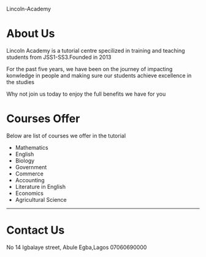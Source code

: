 <!Doctype html>
Lincoln-Academy
<html>
<head>
  <title>Linclon Academy</title> 
 </head>
<h1>About Us</h1>
<body>
  <p>Lincoln Academy is a tutorial centre specilized in training and teaching students from JSS1-SS3.Founded in 2013</p>
  <p>For the past five years, we have been on the journey of impacting konwledge in people and making sure our students achieve excellence in the studies</p>
  <p>Why not join us today to enjoy the full benefits we have for you</p>
  
<h1> Courses Offer</h1>
Below are list of courses we offer in the tutorial
<list>
  <div background:color="red",>
<ul>
<li>Mathematics</li>
<li>English</li>
<li>Biology</li>
<li>Government</li>
<li>Commerce</li>
<li>Accounting</li>
<li>Literature in English</li>
<li>Economics</li>
<li>Agricultural Science</li>

</ul></div></list>
<hr>
<h1>Contact Us</h1>
No  14 Igbalaye street, Abule Egba,Lagos
07060690000

</body>











</html>
